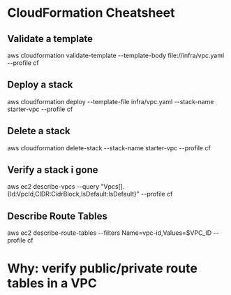 # CloudFormation Cheatsheet

## Validate a template
aws cloudformation validate-template   --template-body file://infra/vpc.yaml   --profile cf

## Deploy a stack
aws cloudformation deploy   --template-file infra/vpc.yaml   --stack-name starter-vpc   --profile cf

## Delete a stack
aws cloudformation delete-stack   --stack-name starter-vpc   --profile cf

## Verify a stack i gone
aws ec2 describe-vpcs --query "Vpcs[].{Id:VpcId,CIDR:CidrBlock,IsDefault:IsDefault}" --profile cf

## Describe Route Tables
aws ec2 describe-route-tables --filters Name=vpc-id,Values=$VPC_ID --profile cf
# Why: verify public/private route tables in a VPC
